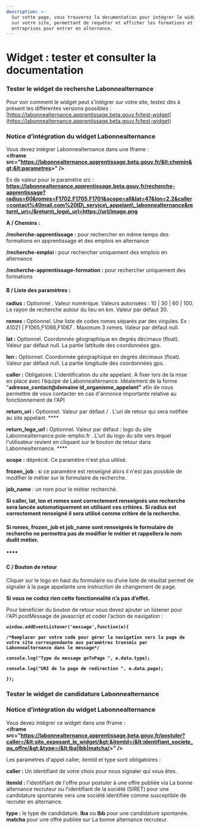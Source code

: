 ```yaml
---
description: >-
  Sur cette page, vous trouverez la documentation pour intégrer le widget LBA
  sur votre site, permettant de requêter et afficher les formations et les
  entreprises pour entrer en alternance.
---
```


# Widget : tester et consulter la documentation

### **Tester le widget de recherche Labonnealternance**

Pour voir comment le widget peut s'intégrer sur votre site, testez dès à présent les différentes versions possibles : [https://labonnealternance.apprentissage.beta.gouv.fr/test-widget](https://labonnealternance.apprentissage.beta.gouv.fr/test-widget)

### **Notice d’intégration du widget Labonnealternance**

Vous devez intégrer Labonnealternance dans une Iframe :   
**&lt;iframe src="https://labonnealternance.apprentissage.beta.gouv.fr/&lt;chemin&gt;&lt;parametres&gt;" /&gt;**  


Ex de valeur pour le paramètre src :   
**https://labonnealternance.apprentissage.beta.gouv.fr/recherche-apprentissage?radius=60&romes=F1702,F1705,F1701&scope=all&lat=47&lon=2.2&caller=contact%40mail.com%20ID\_service\_appelant\_labonnealternance&return\_uri=/&return\_logo\_url=https://url/image.png**  


**A / Chemins :**

**/recherche-apprentissage :** pour rechercher en même temps des formations en apprentissage et des emplois en alternance

**/recherche-emploi :** pour rechercher uniquement des emplois en alternance

**/recherche-apprentissage-formation :** pour rechercher uniquement des formations



#### **B / Liste des paramètres :** 

**radius :** Optionnel . Valeur numérique. Valeurs autorisées : 10 \| 30 \| 60 \| 100. Le rayon de recherche autour du lieu en km. Valeur par défaut 30.

**romes :** Optionnel. Une liste de codes romes séparés par des virgules. Ex : A1021 \| F1065,F1066,F1067 . Maximum 3 romes. Valeur par défaut null.

**lat :** Optionnel. Coordonnée géographique en degrés décimaux \(float\). Valeur par défaut null. La partie lattitude des coordonnées gps.

**lon :** Optionnel. Coordonnée géographique en degrés décimaux \(float\). Valeur par défaut null. La partie longitude des coordonnées gps.

**caller :** Obligatoire. L'identification du site appelant. A fixer lors de la mise en place avec l’équipe de Labonnealternance. Idéalement de la forme "**adresse\_contact@domaine id\_organisme\_appelant"** afin de nous permettre de vous contacter en cas d'annonce importante relative au fonctionnement de l'API

**return\_uri :** Optionnel. Valeur par défaut / . L'uri de retour qui sera notifiée au site appelant. ****

**return\_logo\_url :** Optionnel. Valeur par défaut : logo du site Labonnealternance.pole-emploi.fr . L'url du logo du site vers lequel l'utilisateur revient en cliquant sur le bouton de retour dans Labonnealternance. ****

**scope :**  déprécié. Ce paramètre n'est plus utilisé.

**frozen\_job** : si ce paramètre est renseigné alors il n'est pas possible de modifier le métier sur le formulaire de recherche.

**job\_name** : un nom pour le métier recherché.

**Si caller, lat, lon et romes sont correctement renseignés une recherche sera lancée automatiquement en utilisant ces critères. Si radius est correctement renseigné il sera utilisé comme critère de la recherche.**

#### **Si romes, frozen\_job et job\_name sont renseignés le formulaire de recherche ne permettra pas de modifier le métier et rappellera le nom dudit métier.** 

#### \*\*\*\*

#### **C /  Bouton de retour** 

Cliquer sur le logo en haut du formulaire ou d’une liste de résultat permet de signaler à la page appelante une instruction de changement de page.

**Si vous ne codez rien cette fonctionnalité n’a pas d’effet.**

Pour bénéficier du bouton de retour vous devez ajouter un listener pour l'API postMessage de javascript et coder l’action de navigation :

**`window.addEventListener('message',function(e){`** 

**`/*Remplacer par votre code pour gérer la navigation vers la page de votre site correspondante aux paramètres transmis par Labonnealternance dans le message*/`**

  
**`console.log("Type du message goToPage ", e.data.type);`**

**`console.log("URI de la page de redirection ", e.data.page);`**

**`});`**

### **Tester le widget de candidature Labonnealternance**

### **Notice d’intégration du widget Labonnealternance**

Vous devez intégrer ce widget dans une Iframe :   
**&lt;iframe src="https://labonnealternance.apprentissage.beta.gouv.fr/postuler?caller=/&lt;site_exposant_le_widget/&gt;&itemId=/&lt;identifiant_societe_ou_offre/&gt;&type=/&lt;lba|lbb|matcha/&gt;" /&gt;**  

Les paramètres d'appel caller, itemId et type sont obligatoires :

**caller :** Un identifiant de votre choix pour nous signaler qui vous êtes.

**itemId :** l'identifiant de l'offre pour postuler à une offre publiée via La bonne alternance recruteur ou l'identifiant de la société (SIRET) pour une candidature spontanée vers une société identifiée comme susceptible de recruter en alternance.

**type :** le type de candidature. **lba** ou **lbb** pour une candidature spontanée. **matcha** pour une offre publiée sur La bonne alternance recruteur. 
